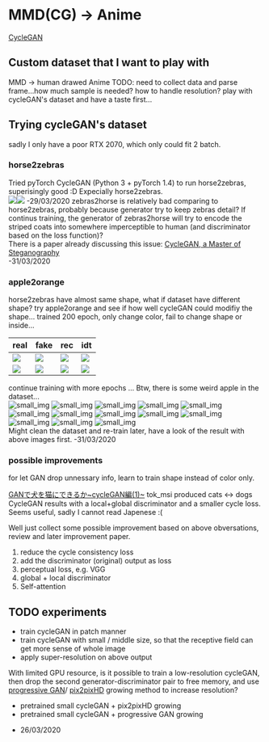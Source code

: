 # MMD(CG) -> Anime
[CycleGAN](/generative_models/GAN_image2image.html#cyclegan-iccv-2017)

## Custom dataset that I want to play with
MMD -> human drawed Anime
TODO: need to collect data and parse frame...how much sample is needed? how to handle resolution?
play with cycleGAN's dataset and have a taste first...
## Trying cycleGAN's dataset
sadly I only have a poor RTX 2070, which only could fit 2 batch.
### horse2zebras
Tried pyTorch CycleGAN (Python 3 + pyTorch 1.4) to run horse2zebras, superisingly good :D  Expecially horse2zebras.  
![](img/cycleGAN_horse/horse_epoch200_fake_B.png)![](img/cycleGAN_horse/horse_epoch200_fake_A.png)
-29/03/2020
zebras2horse is relatively bad comparing to horse2zebras, probably because generator try to keep zebras detail? If continus training, the generator of zebras2horse will try to encode the striped coats into somewhere imperceptible to human (and discriminator based on the loss function)?  
There is a paper already discussing this issue: [CycleGAN, a Master of Steganography](https://arxiv.org/abs/1712.02950)  
-31/03/2020
### apple2orange
horse2zebras have almost same shape, what if dataset have different shape? try apple2orange and see if how well cycleGAN could modifiy the shape...
trained 200 epoch, only change color, fail to change shape or inside...  

|real|fake|rec|idt|
|---|---|---|---|
|![](img/cycleGAN_apple/epoch200_real_A.png)|![](img/cycleGAN_apple/epoch200_fake_B.png)|![](img/cycleGAN_apple/epoch200_rec_A.png)|![](img/cycleGAN_apple/epoch200_idt_A.png)|
|![](img/cycleGAN_apple/epoch200_real_B.png)|![](img/cycleGAN_apple/epoch200_fake_A.png)|![](img/cycleGAN_apple/epoch200_rec_B.png)|![](img/cycleGAN_apple/epoch200_idt_B.png)|

continue training with more epochs ...
Btw, there is some weird apple in the dataset...  
![small_img](img/cycleGAN_apple/apples/n07740461_106.jpg)
![small_img](img/cycleGAN_apple/apples/n07740461_10842.jpg)
![small_img](img/cycleGAN_apple/apples/n07740461_11408.jpg)
![small_img](img/cycleGAN_apple/apples/n07740461_11598.jpg)
![small_img](img/cycleGAN_apple/apples/n07740461_11917.jpg)
![small_img](img/cycleGAN_apple/apples/n07740461_14327.jpg)
![small_img](img/cycleGAN_apple/apples/n07740461_14593.jpg)
![small_img](img/cycleGAN_apple/apples/n07740461_14767.jpg)
![small_img](img/cycleGAN_apple/apples/n07740461_14889.jpg)
![small_img](img/cycleGAN_apple/apples/n07740461_4163.jpg)
![small_img](img/cycleGAN_apple/apples/n07740461_5067.jpg)
![small_img](img/cycleGAN_apple/apples/n07740461_7004.jpg)
![small_img](img/cycleGAN_apple/apples/n07740461_8902.jpg)  
Might clean the dataset and re-train later, have a look of the result with above images first.
-31/03/2020  

### possible improvements
for let GAN drop unnessary info, learn to train shape instead of color only.

[GANで犬を猫にできるか~cycleGAN編(1)~](https://qiita.com/itok_msi/items/b6b615bc28b1a720afd7#%E8%BF%BD%E5%8A%A0%E5%AE%9F%E9%A8%93%E7%B5%90%E6%9E%9C20170614%E8%BF%BD%E8%A8%987)
tok_msi produced cats ↔ dogs CycleGAN results with a local+global discriminator and a smaller cycle loss.
Seems useful, sadly I cannot read Japenese :(

Well just collect some possible improvement based on above obversations, review and later improvement paper.
1. reduce the cycle consistency loss
2. add the discriminator (original) output as loss
3. perceptual loss, e.g. VGG
4. global + local discriminator
5. Self-attention

## TODO experiments
* train cycleGAN in patch manner
* train cycleGAN with small / middle size, so that the receptive field can get more sense of whole image  
* apply super-resolution on above output

With limited GPU resource, is it possible to train a low-resolution cycleGAN, then drop the second generator-discriminator pair to free memory, and use [progressive GAN](/generative_models/GAN_image2image.html#progressive-gan-iclr-2018)/ [pix2pixHD](/generative_models/GAN_image2image.html#pix2pixhd-cvpr-2018) growing method to increase resolution?

* pretrained small cycleGAN + pix2pixHD growing
* pretrained small cycleGAN + progressive GAN growing
- 26/03/2020
